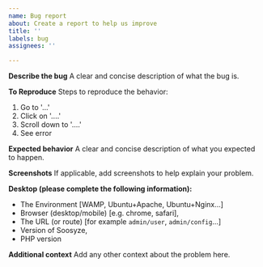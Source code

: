 ```yaml
---
name: Bug report
about: Create a report to help us improve
title: ''
labels: bug
assignees: ''

---
```


**Describe the bug**
A clear and concise description of what the bug is.

**To Reproduce**
Steps to reproduce the behavior:
1. Go to '...'
2. Click on '....'
3. Scroll down to '....'
4. See error

**Expected behavior**
A clear and concise description of what you expected to happen.

**Screenshots**
If applicable, add screenshots to help explain your problem.

**Desktop (please complete the following information):**
  - The Environment [WAMP, Ubuntu+Apache, Ubuntu+Nginx...]
  - Browser (desktop/mobile) [e.g. chrome, safari],
  - The URL (or route) [for example `admin/user`, `admin/config`...]
  - Version of Soosyze,
  - PHP version

**Additional context**
Add any other context about the problem here.
